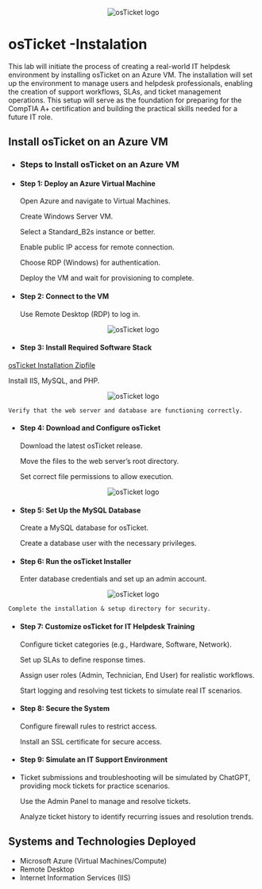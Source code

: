 <p align="center">
<img src="https://i.imgur.com/9dYCotk.png" alt="osTicket logo"/>
</p>

<h1>osTicket -Instalation</h1>
This lab will initiate the process of creating a real-world IT helpdesk environment by installing osTicket on an Azure VM. The installation will set up the environment to manage users and helpdesk professionals, enabling the creation of support workflows, SLAs, and ticket management operations. This setup will serve as the foundation for preparing for the CompTIA A+ certification and building the practical skills needed for a future IT role.<br />


<h2>Install osTicket on an Azure VM</h2>

- ### Steps to Install osTicket on an Azure VM
- ####  Step 1: Deploy an Azure Virtual Machine
    Open Azure and navigate to Virtual Machines. 

    Create Windows Server VM.

    Select a Standard_B2s instance or better.

    Enable public IP access for remote connection.

    Choose RDP (Windows) for authentication.

    Deploy the VM and wait for provisioning to complete.

- #### Step 2: Connect to the VM
 
  Use Remote Desktop (RDP) to log in.

<p align="center">
<img src="https://i.imgur.com/sPQWrFD.png" alt="osTicket logo"/>
</p>

- #### Step 3: Install Required Software Stack

[osTicket Installation Zipfile](https://drive.google.com/uc?export=download&id=1b3RBkXTLNGXbibeMuAynkfzdBC1NnqaD)

 Install IIS, MySQL, and PHP.

<p align="center">
<img src="https://i.imgur.com/P6KaEcz.png" alt="osTicket logo"/>
</p>

    Verify that the web server and database are functioning correctly.

- #### Step 4: Download and Configure osTicket
     Download the latest osTicket release.

     Move the files to the web server’s root directory.

     Set correct file permissions to allow execution.

<p align="center">
<img src="https://i.imgur.com/mMY8PWg.png" alt="osTicket logo"/>
</p>

- #### Step 5: Set Up the MySQL Database
    Create a MySQL database for osTicket.

    Create a database user with the necessary privileges.

- #### Step 6: Run the osTicket Installer

    Enter database credentials and set up an admin account.

<p align="center">
<img src="https://i.imgur.com/cSQfPCU.png" alt="osTicket logo"/>
</p>

    Complete the installation & setup directory for security.

- #### Step 7: Customize osTicket for IT Helpdesk Training
    Configure ticket categories (e.g., Hardware, Software, Network).

    Set up SLAs to define response times.

    Assign user roles (Admin, Technician, End User) for realistic workflows.

    Start logging and resolving test tickets to simulate real IT scenarios.

- #### Step 8: Secure the System
    Configure firewall rules to restrict access.

    Install an SSL certificate for secure access.

- #### Step 9: Simulate an IT Support Environment
- 
    Ticket submissions and troubleshooting will be simulated by ChatGPT, providing mock tickets for practice scenarios.

    Use the Admin Panel to manage and resolve tickets.

    Analyze ticket history to identify recurring issues and resolution trends.

<h2>Systems and Technologies Deployed</h2>

- Microsoft Azure (Virtual Machines/Compute)
- Remote Desktop
- Internet Information Services (IIS)
